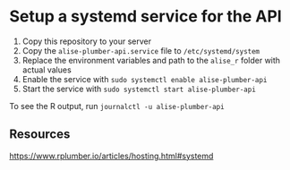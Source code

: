 # Setup a systemd service for the API

 1. Copy this repository to your server
 2. Copy the `alise-plumber-api.service` file to `/etc/systemd/system`
 3. Replace the environment variables and path to the `alise_r` folder with actual values
 4. Enable the service with `sudo systemctl enable alise-plumber-api`
 5. Start the service with `sudo systemctl start alise-plumber-api`

To see the R output, run `journalctl -u alise-plumber-api`

## Resources
https://www.rplumber.io/articles/hosting.html#systemd

